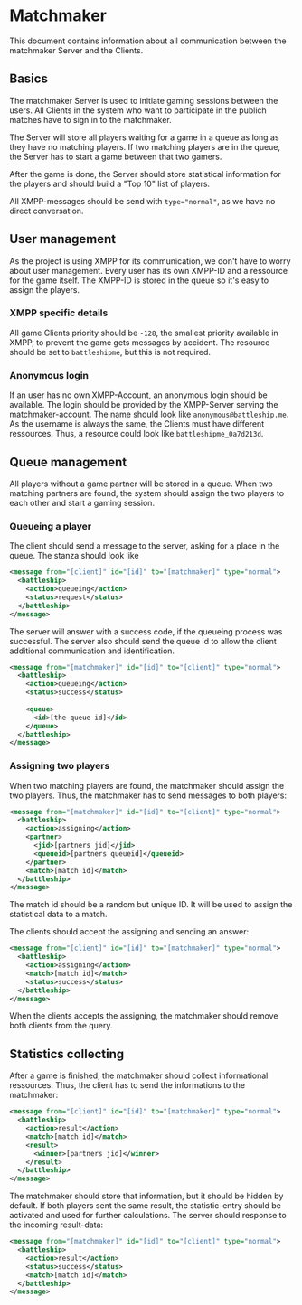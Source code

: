 # Matchmaker

This document contains information about all communication between the matchmaker Server and the Clients.

## Basics

The matchmaker Server is used to initiate gaming sessions between the users. All Clients in the system who want to participate in the publich matches have to sign in to the matchmaker.

The Server will store all players waiting for a game in a queue as long as they have no matching players. If two matching players are in the queue, the Server has to start a game between that two gamers.

After the game is done, the Server should store statistical information for the players and should build a "Top 10" list of players.

All XMPP-messages should be send with ```type="normal"```, as we have no direct conversation.

## User management

As the project is using XMPP for its communication, we don't have to worry about user management. Every user has its own XMPP-ID and a ressource for the game itself. The XMPP-ID is stored in the queue so it's easy to assign the players.


### XMPP specific details

All game Clients priority should be ```-128```, the smallest priority available in XMPP, to prevent the game gets messages by accident. The resource should be set to ```battleshipme```, but this is not required.

### Anonymous login

If an user has no own XMPP-Account, an anonymous login should be available. The login should be provided by the XMPP-Server serving the matchmaker-account. The name should look like ```anonymous@battleship.me```. As the username is always the same, the Clients must have different ressources. Thus, a resource could look like ```battleshipme_0a7d213d```.

## Queue management

All players without a game partner will be stored in a queue. When two matching partners are found, the system should assign the two players to each other and start a gaming session.

### Queueing a player

The client should send a message to the server, asking for a place in the queue. The stanza should look like

```xml
<message from="[client]" id="[id]" to="[matchmaker]" type="normal">
  <battleship>
    <action>queueing</action>
    <status>request</status>
  </battleship>
</message>
```

The server will answer with a success code, if the queueing process was successful. The server also should send the queue id to allow the client additional communication and identification.

```xml
<message from="[matchmaker]" id="[id]" to="[client]" type="normal">
  <battleship>
    <action>queueing</action>
    <status>success</status>
    
    <queue>
      <id>[the queue id]</id>
    </queue>
  </battleship>
</message>
```

### Assigning two players

When two matching players are found, the matchmaker should assign the two players. Thus, the matchmaker has to send messages to both players:

```xml
<message from="[matchmaker]" id="[id]" to="[client]" type="normal">
  <battleship>
    <action>assigning</action>
    <partner>
      <jid>[partners jid]</jid>
      <queueid>[partners queueid]</queueid>
    </partner>
    <match>[match id]</match>
  </battleship>
</message>
```

The match id should be a random but unique ID. It will be used to assign the statistical data to a match.

The clients should accept the assigning and sending an answer:

```xml
<message from="[client]" id="[id]" to="[matchmaker]" type="normal">
  <battleship>
    <action>assigning</action>
    <match>[match id]</match>
    <status>success</status>
  </battleship>
</message>
```

When the clients accepts the assigning, the matchmaker should remove both clients from the query.

## Statistics collecting

After a game is finished, the matchmaker should collect informational ressources. Thus, the client has to send the informations to the matchmaker:

```xml
<message from="[client]" id="[id]" to="[matchmaker]" type="normal">
  <battleship>
    <action>result</action>
    <match>[match id]</match>
    <result>
      <winner>[partners jid]</winner>
    </result>
  </battleship>
</message>
```

The matchmaker should store that information, but it should be hidden by default. If both players sent the same result, the statistic-entry should be activated and used for further calculations. The server should response to the incoming result-data:

```xml
<message from="[matchmaker]" id="[id]" to="[client]" type="normal">
  <battleship>
    <action>result</action>
    <status>success</status>
    <match>[match id]</match>
  </battleship>
</message>
```

